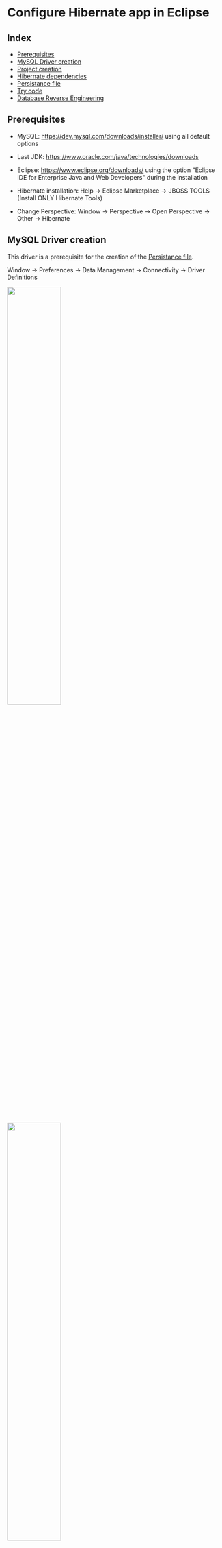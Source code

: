 # Configure Hibernate app in Eclipse
## Index
- [Prerequisites](https://github.com/thomascristofaro/Config-Hibernate-Eclipse#prerequisites)
- [MySQL Driver creation](https://github.com/thomascristofaro/Config-Hibernate-Eclipse#mysql-driver-creation)
- [Project creation](https://github.com/thomascristofaro/Config-Hibernate-Eclipse#project-creation)
- [Hibernate dependencies](https://github.com/thomascristofaro/Config-Hibernate-Eclipse#hibernate-dependencies)
- [Persistance file](https://github.com/thomascristofaro/Config-Hibernate-Eclipse#persistance-file-hibernatecfgxml)
- [Try code](https://github.com/thomascristofaro/Config-Hibernate-Eclipse#try-code)
- [Database Reverse Engineering](https://github.com/thomascristofaro/Config-Hibernate-Eclipse#database-reverse-engineering)

## Prerequisites
- MySQL: https://dev.mysql.com/downloads/installer/ using all default options

- Last JDK: https://www.oracle.com/java/technologies/downloads

- Eclipse: https://www.eclipse.org/downloads/
  using the option "Eclipse IDE for Enterprise Java and Web Developers" during the installation

- Hibernate installation: Help &rarr; Eclipse Marketplace &rarr; JBOSS TOOLS (Install ONLY Hibernate Tools) 

- Change Perspective: Window &rarr; Perspective &rarr; Open Perspective &rarr; Other &rarr; Hibernate

## MySQL Driver creation

This driver is a prerequisite for the creation of the [Persistance file](https://github.com/thomascristofaro/Config-Hibernate-Eclipse#persistance-file-hibernatecfgxml).

Window &rarr; Preferences &rarr; Data Management &rarr; Connectivity &rarr; Driver Definitions

<img src="https://user-images.githubusercontent.com/11760847/221429388-71572919-9a9c-48cf-84e3-d4d56416467b.png" width="50%" height="50%">
<img src="https://user-images.githubusercontent.com/11760847/221429454-950cc635-d381-4dc1-b7d8-82c4c3828919.png" width="50%" height="50%">

In JAR List remove all and add the JAR that you installed with MySQL (maybe in C:\Program Files (x86)\MySQL\Connector J 8.0):
<img src="https://user-images.githubusercontent.com/11760847/221429514-078477af-3a0e-4eab-9a57-1786ee148a85.png" width="50%" height="50%">

Continue in tab Properties and then save it.

## Project creation

File &rarr; New &rarr; Project &rarr; Maven Project:

<img src="https://user-images.githubusercontent.com/11760847/221429973-769e3e4d-4ba5-46f4-82de-b2727a928d5e.png" width="50%" height="50%">
<img src="https://user-images.githubusercontent.com/11760847/221429980-0f7835f9-87a6-40b9-92ba-ecc4315974f6.png" width="50%" height="50%">

Call Group Id e Artifact Id as you prefer. Finish it and then wait until you have this folder structure

<img src="https://user-images.githubusercontent.com/11760847/221430049-eb5a5746-6132-41e2-8e45-9256a72b2edd.png" width="25%" height="25%">

Right click on JRE System Library &rarr; Properties &rarr; Change the enviroment with the JRE that you have in your computer

<img src="https://user-images.githubusercontent.com/11760847/221430141-8bcce705-c70a-4d6c-a556-40be655f3ae3.png" width="50%" height="50%">

If you click on "enviroment" button you can see with wich version is matched with the installed JRE (for me is JavaSE-18):

<img src="https://user-images.githubusercontent.com/11760847/221430351-a148b6b2-66f8-4d8a-bd6a-639070a70361.png" width="50%" height="50%">

Create two Java package in src/main/java: `com.hibernate.model` (for table-classes) and `com.hibernate.app` (for manager-classes)

<img src="https://user-images.githubusercontent.com/11760847/221430430-7fbb2943-ac2b-4fd8-915d-59076fd9529f.png" width="50%" height="50%">

## Hibernate dependencies

`pom.xml` is the file of the project configuration of Maven.

Paste at the end of `pom.xml` (before `</project>`)
```
<dependencies>
  <dependency>
    <groupId>org.hibernate.orm</groupId>
    <artifactId>hibernate-core</artifactId>
    <version>6.1.7.Final</version>
  </dependency>
  <dependency>
    <groupId>mysql</groupId>
    <artifactId>mysql-connector-java</artifactId>
    <version>8.0.32</version>
  </dependency>
</dependencies>
```
Save the file. You must see the dependences downloaded inside "maven dependencies"

## Persistance file (hibernate.cfg.xml)

This is a file that allow hibernate to connect with the database.

File &rarr; New &rarr; Hibernate configuration file:

<img src="https://user-images.githubusercontent.com/11760847/221440499-902582e5-4448-4a67-b249-00b1500b0908.png" width="35%" height="35%">

Next &rarr; "Get values from connection" &rarr; if you don't have a profile &rarr; New &rarr; MySQL &rarr; Driver created before
Test the connection and go next:

<img src="https://user-images.githubusercontent.com/11760847/221440683-a19fd72a-cf6a-45fd-b827-4cbb14d6ba6f.png" width="50%" height="50%">

Then change in Annotations and finish the setup:

<img src="https://user-images.githubusercontent.com/11760847/221440691-eda9cdd3-ef19-4204-bdcc-b524b418b513.png" width="50%" height="50%">

Insert inside `Hibernate.cfg.xml` and save it:
```
<property name="hibernate.hbm2ddl.auto">create</property>
<property name="hibernate.show_sql">true</property>
```
If is all ok, we must see the database connection with tables inside the tab "Hibernate Configurations":

<img src="https://user-images.githubusercontent.com/11760847/221441164-e451499a-fe0e-445f-bfd2-7c619bccd0a3.png" width="35%" height="35%">

## Try code

Now we can try some code for testing connection.

Database table:
```
CREATE TABLE `courses` (
  `COURSE_ID` bigint NOT NULL,
  `COURSE_NAME` varchar(255) NOT NULL,
  PRIMARY KEY (`COURSE_ID`)
);
```

Create and copy/paste these 3 java classes: 
- [Course.java](./Course.java) in `com.hibernate.model` &rarr; it contains the definition of the table
- [CourseManager.java](./CourseManager.java) in `com.hibernate.app` &rarr; it contains CRUD operations on the table 
- [App.java](./App.java) in `com.hibernate.app` &rarr; it contains the main

Make attention at packages, jakarta importing and CFGFILE path.

Insert in `hibernate.cfg.xml` the connection between hibernate and java classes: 

`<mapping class="com.hibernate.model.Course" />`

Right click on CourseManager &rarr; Run As &rarr; Java Application &rarr; you must see red (INFO) and white (SQL) code in output terminal.

Check if there is some data inside `courses` table.

## Database Reverse Engineering

